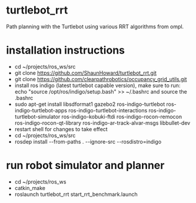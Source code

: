 # turtlebot_rrt
Path planning with the Turtlebot using various RRT algorithms from ompl.

# installation instructions
- cd ~/projects/ros_ws/src
- git clone https://github.com/ShaunHoward/turtlebot_rrt.git
- git clone https://github.com/clearpathrobotics/occupancy_grid_utils.git
- install ros indigo (latest turtlebot capable version), make sure to run: echo "source /opt/ros/indigo/setup.bash" >> ~/.bashrc and source the .bashrc
- sudo apt-get install libsdformat1 gazebo2 ros-indigo-turtlebot ros-indigo-turtlebot-apps ros-indigo-turtlebot-interactions ros-indigo-turtlebot-simulator ros-indigo-kobuki-ftdi ros-indigo-rocon-remocon ros-indigo-rocon-qt-library ros-indigo-ar-track-alvar-msgs libbullet-dev
- restart shell for changes to take effect
- cd ~/projects/ros_ws/src
- rosdep install --from-paths . --ignore-src --rosdistro=indigo

# run robot simulator and planner
- cd ~/projects/ros_ws
- catkin_make
- roslaunch turtlebot_rrt start_rrt_benchmark.launch
